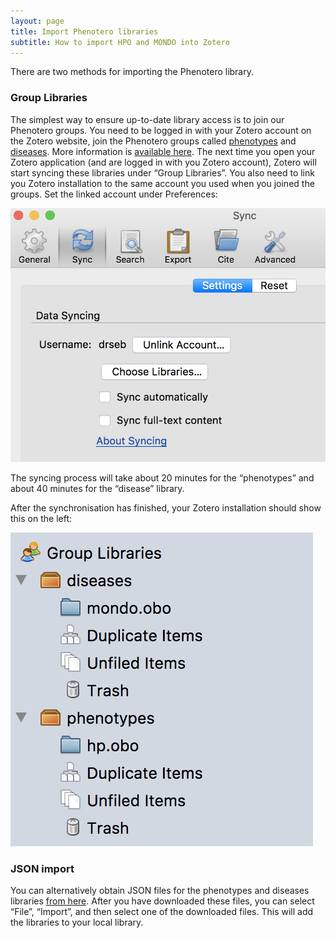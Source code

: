 ```yaml
---
layout: page
title: Import Phenotero libraries
subtitle: How to import HPO and MONDO into Zotero
---
```



There are two methods for importing the Phenotero library. 

### Group Libraries

The simplest way to ensure up-to-date library access is to join our Phenotero groups. You need to be logged in with your Zotero account on the Zotero website, join the Phenotero groups called [phenotypes](https://www.zotero.org/groups/2168222/phenotypes) and [diseases](https://www.zotero.org/groups/2168493/diseases). More information is [available here](/data_groups/). 
The next time you open your Zotero application (and are logged in with you Zotero account), Zotero will start syncing these libraries under “Group Libraries”. You also need to link you Zotero installation to the same account you used when you joined the groups. Set the linked account under Preferences:

![Sync](/img/screenshots/sync_account.png "Phenotero Account")


 The syncing process will take about 20 minutes for the “phenotypes” and about 40 minutes for the “disease” library.
 
 After the synchronisation has finished, your Zotero installation should show this on the left: 
 
![Group libraries](/img/screenshots/group_libs.png "Phenotero Groups Libraries")

### JSON import

You can alternatively obtain JSON files for the phenotypes and diseases libraries [from here](/data_json). After you have downloaded these files, you can select “File”, “Import”, and then select one of the downloaded files. This will add the libraries to your local library.
 
